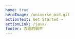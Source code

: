 ```yaml
---
home: true
heroImage: /universe_mid.gif
actionText: Get Started →
actionLink: /java/
footer: 奔跑的蜗牛
---
```



